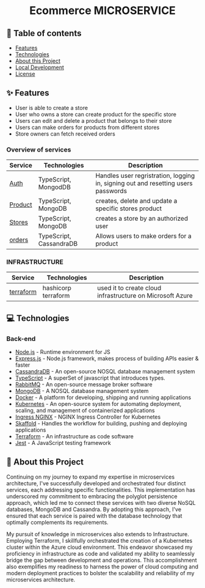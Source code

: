 <h1 align="center">Ecommerce MICROSERVICE</h1>


## 📝 Table of contents

- [Features](#-features)
- [Technologies](#-technologies)
- [About this Project](#-about-this-project)
- [Local Development](#-local-development)
- [License](#-license)

## ✨ Features

- User is able to create a store 
- User who owns a store can create product for the specific store
- Users can edit and delete a product that belongs to their store
- Users can make orders for products from different stores
- Store owners can fetch received orders




### Overview of services

| Service                             | Technologies               | Description             |
| ----------------------------------- | -------------------------- | ----------------------- |
| [Auth](./store-auth)         | TypeScript, MongodDB          | Handles user regristration, logging in, signing out and resetting users passwords  |
| [Product](./Product)        |  TypeScript, MongoDB           | creates, delete and update a specific stores product   |
|   [Stores](./Store)      |  TypeScript, MongoDB               | creates a store by an authorized user |
|  [orders](./orders)    | TypeScript, CassandraDB          |  Allows users to make orders for a product   |

### INFRASTRUCTURE 
| Service                             | Technologies               | Description             |
| ----------------------------------- | -------------------------- | ----------------------- |
|[terraform](./terraform)    | hashicorp terraform          |   used it to create cloud infrastructure on Microsoft Azure   |







## 💻 Technologies

### Back-end
- [Node.js](https://nodejs.org/en/) - Runtime environment for JS
- [Express.js](https://expressjs.com/) - Node.js framework, makes process of building APIs easier & faster
- [CassandraDB](https://cassandra.apache.org/) -  An open-source NOSQL database management system
- [TypeScript]() - A superSet of javascript  that introduces types.
- [RabbitMQ](https://rabbitmq.com) -  An open-source message broker software
- [MongoDB](https://mongodb.com) - A NOSQL database management system
- [Docker](https://www.docker.com/) - A platform for developing, shipping and running applications
- [Kubernetes](https://kubernetes.io/) -  An open-source system for automating deployment, scaling, and management of containerized applications
- [Ingress NGINX](https://kubernetes.github.io/ingress-nginx/) - NGINX Ingress Controller for Kubernetes
- [Skaffold](https://skaffold.dev/) - Handles the workflow for building, pushing and deploying applications
- [Terraform](https://www.terraform.io) - An infrastructure as code software 
- [Jest](https://jestjs.io/) - A JavaScript testing framework




## 📙 About this Project

Continuing on my journey to expand my expertise in microservices architecture, I've successfully developed and orchestrated four distinct services, each addressing specific functionalities. This implementation has underscored my commitment to embracing the polyglot persistence approach, which led me to connect these services with two diverse NoSQL databases, MongoDB and Cassandra. By adopting this approach, I've ensured that each service is paired with the database technology that optimally complements its requirements.

My pursuit of knowledge in microservices also extends to Infrastructure. Employing Terraform, I skillfully orchestrated the creation of a Kubernetes cluster within the Azure cloud environment. This endeavor showcased my proficiency in infrastructure as code and validated my ability to seamlessly bridge the gap between development and operations. This accomplishment also exemplifies my readiness to harness the power of cloud computing and modern deployment practices to bolster the scalability and reliability of my microservices architecture.